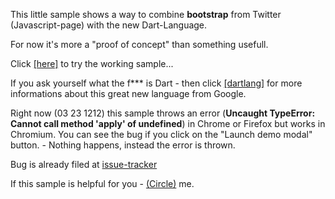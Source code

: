 This little sample shows a way to combine <strong>bootstrap</strong> from Twitter (Javascript-page) with the new Dart-Language.

For now it's more a "proof of concept" than something usefull.

Click [[here]](http://www.mikemitterer.at/fileadmin/sourcesamples/dartbootstrap-sample/javascript.html) to try the working sample...

If you ask yourself what the f*** is Dart - then click [[dartlang]](http://www.dartlang.org/) for 
more informations about this great new language from Google.

Right now (03 23 1212) this sample throws an error (<strong>Uncaught TypeError: Cannot call method 'apply' of undefined</strong>)
in Chrome or Firefox but works in Chromium. 
You can see the bug if you click on the "Launch demo modal" button. - Nothing happens, instead the error is thrown.

Bug is already filed at [issue-tracker](http://code.google.com/p/dart/issues/detail?id=2265&q=Uncaught%20TypeError%3A%20Cannot%20call%20method%20'apply'%20of%20undefined&colspec=ID%20Type%20Status%20Priority%20Area%20Owner%20Summary)

If this sample is helpful for you - [(Circle)](gplus.mikemitterer.at) me.

